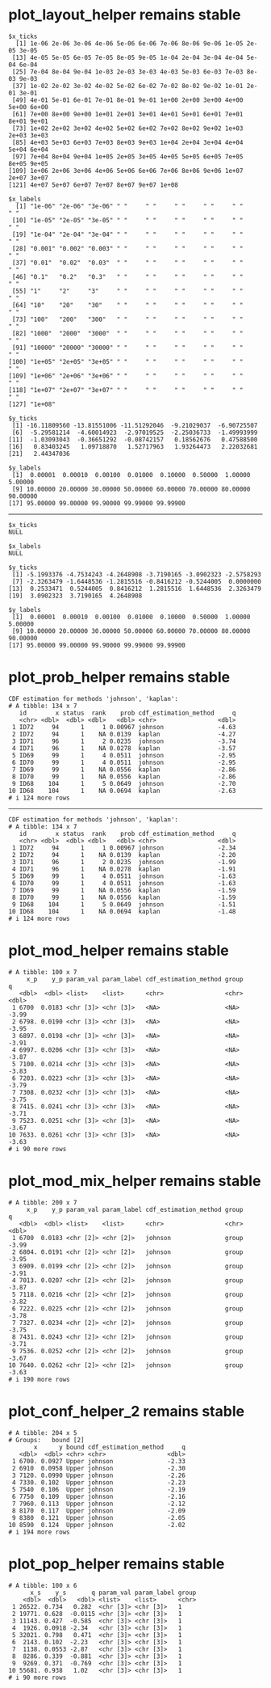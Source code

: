 # plot_layout_helper remains stable

    $x_ticks
      [1] 1e-06 2e-06 3e-06 4e-06 5e-06 6e-06 7e-06 8e-06 9e-06 1e-05 2e-05 3e-05
     [13] 4e-05 5e-05 6e-05 7e-05 8e-05 9e-05 1e-04 2e-04 3e-04 4e-04 5e-04 6e-04
     [25] 7e-04 8e-04 9e-04 1e-03 2e-03 3e-03 4e-03 5e-03 6e-03 7e-03 8e-03 9e-03
     [37] 1e-02 2e-02 3e-02 4e-02 5e-02 6e-02 7e-02 8e-02 9e-02 1e-01 2e-01 3e-01
     [49] 4e-01 5e-01 6e-01 7e-01 8e-01 9e-01 1e+00 2e+00 3e+00 4e+00 5e+00 6e+00
     [61] 7e+00 8e+00 9e+00 1e+01 2e+01 3e+01 4e+01 5e+01 6e+01 7e+01 8e+01 9e+01
     [73] 1e+02 2e+02 3e+02 4e+02 5e+02 6e+02 7e+02 8e+02 9e+02 1e+03 2e+03 3e+03
     [85] 4e+03 5e+03 6e+03 7e+03 8e+03 9e+03 1e+04 2e+04 3e+04 4e+04 5e+04 6e+04
     [97] 7e+04 8e+04 9e+04 1e+05 2e+05 3e+05 4e+05 5e+05 6e+05 7e+05 8e+05 9e+05
    [109] 1e+06 2e+06 3e+06 4e+06 5e+06 6e+06 7e+06 8e+06 9e+06 1e+07 2e+07 3e+07
    [121] 4e+07 5e+07 6e+07 7e+07 8e+07 9e+07 1e+08
    
    $x_labels
      [1] "1e-06" "2e-06" "3e-06" " "     " "     " "     " "     " "     " "    
     [10] "1e-05" "2e-05" "3e-05" " "     " "     " "     " "     " "     " "    
     [19] "1e-04" "2e-04" "3e-04" " "     " "     " "     " "     " "     " "    
     [28] "0.001" "0.002" "0.003" " "     " "     " "     " "     " "     " "    
     [37] "0.01"  "0.02"  "0.03"  " "     " "     " "     " "     " "     " "    
     [46] "0.1"   "0.2"   "0.3"   " "     " "     " "     " "     " "     " "    
     [55] "1"     "2"     "3"     " "     " "     " "     " "     " "     " "    
     [64] "10"    "20"    "30"    " "     " "     " "     " "     " "     " "    
     [73] "100"   "200"   "300"   " "     " "     " "     " "     " "     " "    
     [82] "1000"  "2000"  "3000"  " "     " "     " "     " "     " "     " "    
     [91] "10000" "20000" "30000" " "     " "     " "     " "     " "     " "    
    [100] "1e+05" "2e+05" "3e+05" " "     " "     " "     " "     " "     " "    
    [109] "1e+06" "2e+06" "3e+06" " "     " "     " "     " "     " "     " "    
    [118] "1e+07" "2e+07" "3e+07" " "     " "     " "     " "     " "     " "    
    [127] "1e+08"
    
    $y_ticks
     [1] -16.11809560 -13.81551006 -11.51292046  -9.21029037  -6.90725507
     [6]  -5.29581214  -4.60014923  -2.97019525  -2.25036733  -1.49993999
    [11]  -1.03093043  -0.36651292  -0.08742157   0.18562676   0.47588500
    [16]   0.83403245   1.09718870   1.52717963   1.93264473   2.22032681
    [21]   2.44347036
    
    $y_labels
     [1]  0.00001  0.00010  0.00100  0.01000  0.10000  0.50000  1.00000  5.00000
     [9] 10.00000 20.00000 30.00000 50.00000 60.00000 70.00000 80.00000 90.00000
    [17] 95.00000 99.00000 99.90000 99.99000 99.99900
    

---

    $x_ticks
    NULL
    
    $x_labels
    NULL
    
    $y_ticks
     [1] -5.1993376 -4.7534243 -4.2648908 -3.7190165 -3.0902323 -2.5758293
     [7] -2.3263479 -1.6448536 -1.2815516 -0.8416212 -0.5244005  0.0000000
    [13]  0.2533471  0.5244005  0.8416212  1.2815516  1.6448536  2.3263479
    [19]  3.0902323  3.7190165  4.2648908
    
    $y_labels
     [1]  0.00001  0.00010  0.00100  0.01000  0.10000  0.50000  1.00000  5.00000
     [9] 10.00000 20.00000 30.00000 50.00000 60.00000 70.00000 80.00000 90.00000
    [17] 95.00000 99.00000 99.90000 99.99000 99.99900
    

# plot_prob_helper remains stable

    CDF estimation for methods 'johnson', 'kaplan':
    # A tibble: 134 x 7
       id        x status  rank    prob cdf_estimation_method     q
       <chr> <dbl>  <dbl> <dbl>   <dbl> <chr>                 <dbl>
     1 ID72     94      1     1 0.00967 johnson               -4.63
     2 ID72     94      1    NA 0.0139  kaplan                -4.27
     3 ID71     96      1     2 0.0235  johnson               -3.74
     4 ID71     96      1    NA 0.0278  kaplan                -3.57
     5 ID69     99      1     4 0.0511  johnson               -2.95
     6 ID70     99      1     4 0.0511  johnson               -2.95
     7 ID69     99      1    NA 0.0556  kaplan                -2.86
     8 ID70     99      1    NA 0.0556  kaplan                -2.86
     9 ID68    104      1     5 0.0649  johnson               -2.70
    10 ID68    104      1    NA 0.0694  kaplan                -2.63
    # i 124 more rows

---

    CDF estimation for methods 'johnson', 'kaplan':
    # A tibble: 134 x 7
       id        x status  rank    prob cdf_estimation_method     q
       <chr> <dbl>  <dbl> <dbl>   <dbl> <chr>                 <dbl>
     1 ID72     94      1     1 0.00967 johnson               -2.34
     2 ID72     94      1    NA 0.0139  kaplan                -2.20
     3 ID71     96      1     2 0.0235  johnson               -1.99
     4 ID71     96      1    NA 0.0278  kaplan                -1.91
     5 ID69     99      1     4 0.0511  johnson               -1.63
     6 ID70     99      1     4 0.0511  johnson               -1.63
     7 ID69     99      1    NA 0.0556  kaplan                -1.59
     8 ID70     99      1    NA 0.0556  kaplan                -1.59
     9 ID68    104      1     5 0.0649  johnson               -1.51
    10 ID68    104      1    NA 0.0694  kaplan                -1.48
    # i 124 more rows

# plot_mod_helper remains stable

    # A tibble: 100 x 7
         x_p    y_p param_val param_label cdf_estimation_method group     q
       <dbl>  <dbl> <list>    <list>      <chr>                 <chr> <dbl>
     1 6700  0.0183 <chr [3]> <chr [3]>   <NA>                  <NA>  -3.99
     2 6798. 0.0190 <chr [3]> <chr [3]>   <NA>                  <NA>  -3.95
     3 6897. 0.0198 <chr [3]> <chr [3]>   <NA>                  <NA>  -3.91
     4 6997. 0.0206 <chr [3]> <chr [3]>   <NA>                  <NA>  -3.87
     5 7100. 0.0214 <chr [3]> <chr [3]>   <NA>                  <NA>  -3.83
     6 7203. 0.0223 <chr [3]> <chr [3]>   <NA>                  <NA>  -3.79
     7 7308. 0.0232 <chr [3]> <chr [3]>   <NA>                  <NA>  -3.75
     8 7415. 0.0241 <chr [3]> <chr [3]>   <NA>                  <NA>  -3.71
     9 7523. 0.0251 <chr [3]> <chr [3]>   <NA>                  <NA>  -3.67
    10 7633. 0.0261 <chr [3]> <chr [3]>   <NA>                  <NA>  -3.63
    # i 90 more rows

# plot_mod_mix_helper remains stable

    # A tibble: 200 x 7
         x_p    y_p param_val param_label cdf_estimation_method group     q
       <dbl>  <dbl> <list>    <list>      <chr>                 <chr> <dbl>
     1 6700  0.0183 <chr [2]> <chr [2]>   johnson               group -3.99
     2 6804. 0.0191 <chr [2]> <chr [2]>   johnson               group -3.95
     3 6909. 0.0199 <chr [2]> <chr [2]>   johnson               group -3.91
     4 7013. 0.0207 <chr [2]> <chr [2]>   johnson               group -3.87
     5 7118. 0.0216 <chr [2]> <chr [2]>   johnson               group -3.82
     6 7222. 0.0225 <chr [2]> <chr [2]>   johnson               group -3.78
     7 7327. 0.0234 <chr [2]> <chr [2]>   johnson               group -3.75
     8 7431. 0.0243 <chr [2]> <chr [2]>   johnson               group -3.71
     9 7536. 0.0252 <chr [2]> <chr [2]>   johnson               group -3.67
    10 7640. 0.0262 <chr [2]> <chr [2]>   johnson               group -3.63
    # i 190 more rows

# plot_conf_helper_2 remains stable

    # A tibble: 204 x 5
    # Groups:   bound [2]
           x      y bound cdf_estimation_method     q
       <dbl>  <dbl> <chr> <chr>                 <dbl>
     1 6700. 0.0927 Upper johnson               -2.33
     2 6910  0.0958 Upper johnson               -2.30
     3 7120. 0.0990 Upper johnson               -2.26
     4 7330. 0.102  Upper johnson               -2.23
     5 7540  0.106  Upper johnson               -2.19
     6 7750  0.109  Upper johnson               -2.16
     7 7960. 0.113  Upper johnson               -2.12
     8 8170  0.117  Upper johnson               -2.09
     9 8380  0.121  Upper johnson               -2.05
    10 8590  0.124  Upper johnson               -2.02
    # i 194 more rows

# plot_pop_helper remains stable

    # A tibble: 100 x 6
          x_s    y_s       q param_val param_label group
        <dbl>  <dbl>   <dbl> <list>    <list>      <chr>
     1 26522. 0.734   0.282  <chr [3]> <chr [3]>   1    
     2 19771. 0.628  -0.0115 <chr [3]> <chr [3]>   1    
     3 11143. 0.427  -0.585  <chr [3]> <chr [3]>   1    
     4  1926. 0.0918 -2.34   <chr [3]> <chr [3]>   1    
     5 32021. 0.798   0.471  <chr [3]> <chr [3]>   1    
     6  2143. 0.102  -2.23   <chr [3]> <chr [3]>   1    
     7  1138. 0.0553 -2.87   <chr [3]> <chr [3]>   1    
     8  8286. 0.339  -0.881  <chr [3]> <chr [3]>   1    
     9  9269. 0.371  -0.769  <chr [3]> <chr [3]>   1    
    10 55681. 0.938   1.02   <chr [3]> <chr [3]>   1    
    # i 90 more rows

